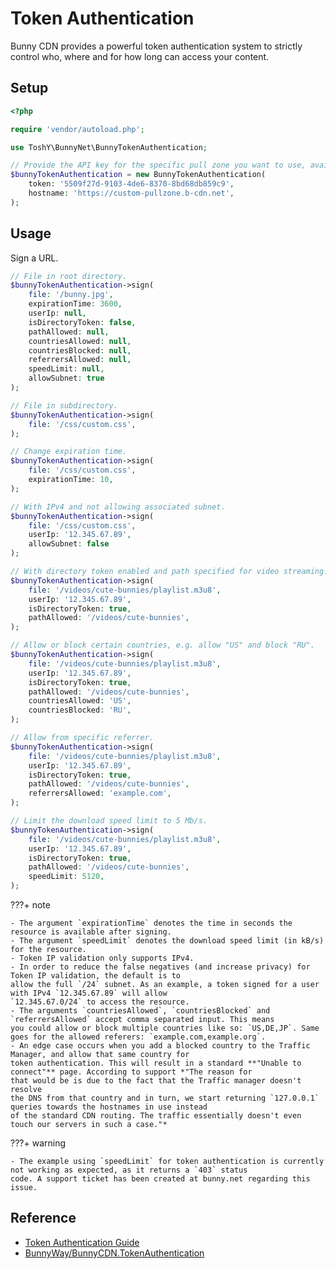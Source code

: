 # Token Authentication

Bunny CDN provides a powerful token authentication system to strictly control who, where and for how long can access
your content.

## Setup

```php
<?php

require 'vendor/autoload.php';

use ToshY\BunnyNet\BunnyTokenAuthentication;

// Provide the API key for the specific pull zone you want to use, available at the "Security > Token Authentication > Url Token Authentication Key" section.
$bunnyTokenAuthentication = new BunnyTokenAuthentication(
    token: '5509f27d-9103-4de6-8370-8bd68db859c9',
    hostname: 'https://custom-pullzone.b-cdn.net',
);
```

## Usage

Sign a URL.

```php
// File in root directory.
$bunnyTokenAuthentication->sign(
    file: '/bunny.jpg',
    expirationTime: 3600,
    userIp: null,
    isDirectoryToken: false,
    pathAllowed: null,
    countriesAllowed: null,
    countriesBlocked: null,
    referrersAllowed: null,
    speedLimit: null,
    allowSubnet: true
);

// File in subdirectory.
$bunnyTokenAuthentication->sign(
    file: '/css/custom.css',
);

// Change expiration time.
$bunnyTokenAuthentication->sign(
    file: '/css/custom.css',
    expirationTime: 10,
);

// With IPv4 and not allowing associated subnet.
$bunnyTokenAuthentication->sign(
    file: '/css/custom.css',
    userIp: '12.345.67.89',
    allowSubnet: false
);

// With directory token enabled and path specified for video streaming.
$bunnyTokenAuthentication->sign(
    file: '/videos/cute-bunnies/playlist.m3u8',
    userIp: '12.345.67.89',
    isDirectoryToken: true,
    pathAllowed: '/videos/cute-bunnies',
);

// Allow or block certain countries, e.g. allow "US" and block "RU".
$bunnyTokenAuthentication->sign(
    file: '/videos/cute-bunnies/playlist.m3u8',
    userIp: '12.345.67.89',
    isDirectoryToken: true,
    pathAllowed: '/videos/cute-bunnies',
    countriesAllowed: 'US',
    countriesBlocked: 'RU',
);

// Allow from specific referrer.
$bunnyTokenAuthentication->sign(
    file: '/videos/cute-bunnies/playlist.m3u8',
    userIp: '12.345.67.89',
    isDirectoryToken: true,
    pathAllowed: '/videos/cute-bunnies',
    referrersAllowed: 'example.com',
);

// Limit the download speed limit to 5 Mb/s.
$bunnyTokenAuthentication->sign(
    file: '/videos/cute-bunnies/playlist.m3u8',
    userIp: '12.345.67.89',
    isDirectoryToken: true,
    pathAllowed: '/videos/cute-bunnies',
    speedLimit: 5120,
);
```

???+ note

    - The argument `expirationTime` denotes the time in seconds the resource is available after signing.
    - The argument `speedLimit` denotes the download speed limit (in kB/s) for the resource.
    - Token IP validation only supports IPv4.
    - In order to reduce the false negatives (and increase privacy) for Token IP validation, the default is to
    allow the full `/24` subnet. As an example, a token signed for a user with IPv4 `12.345.67.89` will allow 
    `12.345.67.0/24` to access the resource.
    - The arguments `countriesAllowed`, `countriesBlocked` and `referrersAllowed` accept comma separated input. This means
    you could allow or block multiple countries like so: `US,DE,JP`. Same goes for the allowed referers: `example.com,example.org`.
    - An edge case occurs when you add a blocked country to the Traffic Manager, and allow that same country for
    token authentication. This will result in a standard **"Unable to connect"** page. According to support *"The reason for
    that would be is due to the fact that the Traffic manager doesn't resolve
    the DNS from that country and in turn, we start returning `127.0.0.1` queries towards the hostnames in use instead
    of the standard CDN routing. The traffic essentially doesn't even touch our servers in such a case."*

???+ warning
    
    - The example using `speedLimit` for token authentication is currently not working as expected, as it returns a `403` status
    code. A support ticket has been created at bunny.net regarding this issue.


## Reference

* [Token Authentication Guide](https://support.bunny.net/hc/en-us/articles/360016055099-How-to-sign-URLs-for-BunnyCDN-Token-Authentication)
* [BunnyWay/BunnyCDN.TokenAuthentication](https://github.com/BunnyWay/BunnyCDN.TokenAuthentication)
